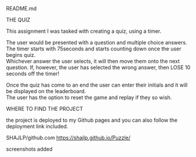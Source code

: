README.md

THE QUIZ

This assignment I was tasked with creating a quiz, using a timer.

The user would be presented with a question and multiple choice answers.  The timer starts with 75seconds and starts counting down once the user begins quiz.  
Whichever answer the user selects, it will then move them onto the next question.
If, however, the user has selected the wrong answer, then LOSE 10 seconds off the timer!

Once the quiz has come to an end the user can enter their initials and it will be displayed on the leaderboard.  
The user has the option to reset the game and replay if they so wish.

WHERE TO FIND THE PROJECT

the project is deployed to my Github pages and you can also follow the deployment link included.

SHAJLP/github.com
https://shajlp.github.io/Puzzle/

screenshots added

